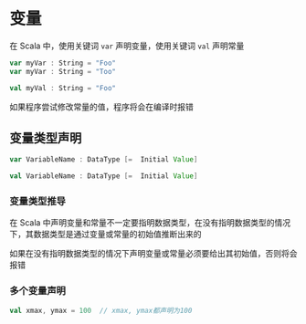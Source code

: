 # 变量

在 Scala 中，使用关键词 `var` 声明变量，使用关键词 `val` 声明常量

```scala
var myVar : String = "Foo"
var myVar : String = "Too"

val myVal : String = "Foo"
```

如果程序尝试修改常量的值，程序将会在编译时报错

## 变量类型声明

```scala
var VariableName : DataType [=  Initial Value]

val VariableName : DataType [=  Initial Value]
```

### 变量类型推导

在 Scala 中声明变量和常量不一定要指明数据类型，在没有指明数据类型的情况下，其数据类型是通过变量或常量的初始值推断出来的

如果在没有指明数据类型的情况下声明变量或常量必须要给出其初始值，否则将会报错

### 多个变量声明

```scala
val xmax, ymax = 100  // xmax, ymax都声明为100
```